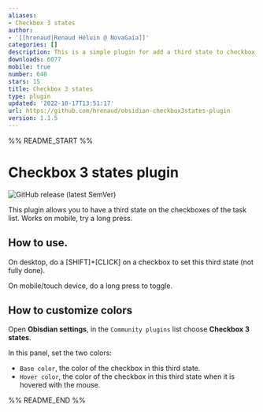 ```yaml
---
aliases:
- Checkbox 3 states
author:
- '[[hrenaud|Renaud Héluin @ NovaGaïa]]'
categories: []
description: This is a simple plugin for add a third state to checkbox list.
downloads: 6077
mobile: true
number: 648
stars: 15
title: Checkbox 3 states
type: plugin
updated: '2022-10-17T13:51:17'
url: https://github.com/hrenaud/obsidian-checkbox3states-plugin
version: 1.1.5
---
```


%% README_START %%

# Checkbox 3 states plugin

![GitHub release (latest SemVer)](https://img.shields.io/github/v/release/hrenaud/obsidian-checkbox3states-plugin?style=for-the-badge&sort=semver)

This plugin allows you to have a third state on the checkboxes of the task list.
Works on mobile, try a long press.

## How to use.

On desktop, do a [SHIFT]+[CLICK] on a checkbox to set this third state (not fully done).

On mobile/touch device, do a long press to toggle.

## How to customize colors

Open **Obisdian settings**, in the `Community plugins` list choose **Checkbox 3 states**.

In this panel, set the two colors:

-   `Base color`, the color of the checkbox in this third state.
-   `Hover color`, the color of the checkbox in this third state when it is hovered with the mouse.


%% README_END %%